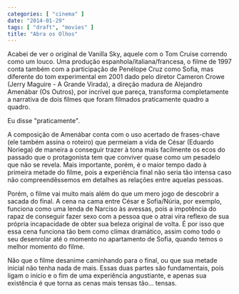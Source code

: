 ```yaml
---
categories: [ "cinema" ]
date: "2014-01-29"
tags: [ "draft", "movies" ]
title: "Abra os Olhos"
---
```

Acabei de ver o original de Vanilla Sky, aquele com o Tom Cruise
correndo como um louco. Uma produção espanhola/italiana/francesa,
o filme de 1997 conta também com a participação de Penélope Cruz
como Sofia, mas diferente do tom experimental em 2001 dado pelo diretor
Cameron Crowe (Jerry Maguire - A Grande Virada), a direção madura de
Alejandro Amenábar (Os Outros), por incrível que pareça, transforma
completamente a narrativa de dois filmes que foram filmados praticamente
quadro a quadro.

Eu disse "praticamente".

A composição de Amenábar conta com o uso acertado de frases-chave
(ele também assina o roteiro) que permeiam a vida de César (Eduardo
Noriega) de maneira a conseguir trazer à tona mais facilmente os ecos
do passado que o protagonista tem que conviver quase como um pesadelo que
não se revela. Mais importante, porém, é o maior tempo dado à primeira
metade do filme, pois a experiência final não seria tão intensa caso
não compreendêssemos em detalhes as relações entre aquelas pessoas.

Porém, o filme vai muito mais além do que um mero jogo de descobrir a
sacada do final. A cena na cama entre César e Sofia/Núria, por exemplo,
funciona como uma lenda de Narciso às avessas, pois a impotência do
rapaz de conseguir fazer sexo com a pessoa que o atrai vira reflexo de
sua própria incapacidade de obter sua beleza original de volta. É por
isso que essa cena funciona tão bem como clímax dramático, assim
como todo o seu desenrolar até o momento no apartamento de Sofia,
quando temos o melhor momento do filme.

Não que o filme desanime caminhando para o final, ou que sua metade
inicial não tenha nada de mais. Essas duas partes são fundamentais,
pois ligam o início e o fim de uma experiência angustiante, e apenas
sua existência é que torna as cenas mais tensas tão... tensas.
